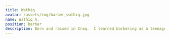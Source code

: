 ```yaml
---
title: Wathiq
avatar: /assets/img/barber_wathiq.jpg
name: Wathiq A.
position: barber
description: Born and raised in Iraq.  I learned barbering as a teenager from my uncle, and carried my pursuit on to the U.S. when I arrived in 2015.
---
```

